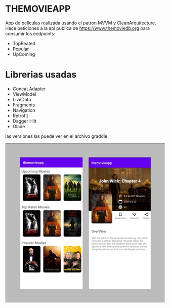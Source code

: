 # THEMOVIEAPP
App de películas realizada usando el patron MVVM y CleanArquitecture. Hace peticiones a la api publica de https://www.themoviedb.org para consumir los ecdpoints:

- TopReated
- Popular
- UpComing

# Librerias usadas
- Concat Adapter
- ViewModel
- LiveData
- Fragments
- Navigation
- Retrofit
- Dagger Hilt
- Glade

las versiones las puede ver en el archivo graddle


![app](https://raw.githubusercontent.com/carlosjgr7/themovieapp/main/assetsGit/imagapp.jpeg)
